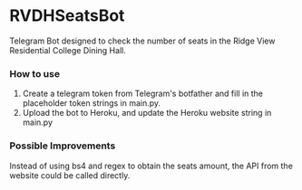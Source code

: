 # RVDHSeatsBot
Telegram Bot designed to check the number of seats in the Ridge View Residential College Dining Hall.

### How to use
1. Create a telegram token from Telegram's botfather and fill in the placeholder token strings in main.py.
2. Upload the bot to Heroku, and update the Heroku website string in main.py

### Possible Improvements
Instead of using bs4 and regex to obtain the seats amount, the API from the website could be called directly.
